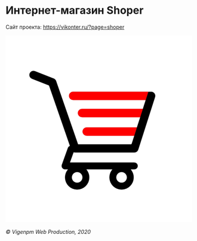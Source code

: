 Интернет-магазин Shoper
=====================
Сайт проекта: <https://vikonter.ru/?page=shoper>

![Логотип проекта](https://raw.githubusercontent.com/vigenpm/Shoper/master/static/images/logo.png)


_© Vigenpm Web Production, 2020_
